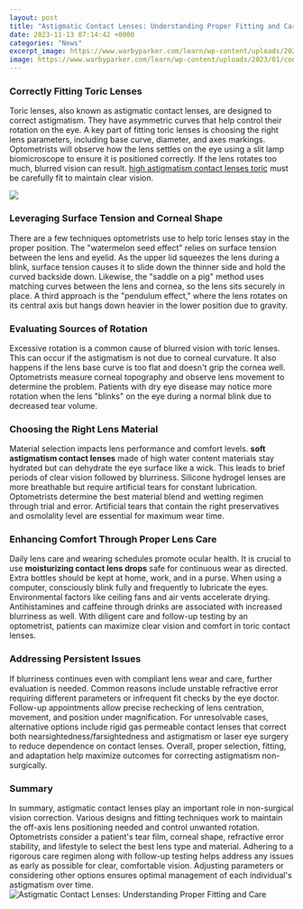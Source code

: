 ```yaml
---
layout: post
title: "Astigmatic Contact Lenses: Understanding Proper Fitting and Care"
date: 2023-11-13 07:14:42 +0000
categories: "News"
excerpt_image: https://www.warbyparker.com/learn/wp-content/uploads/2023/01/contacts-with-astigmatism-diagram-M.jpg
image: https://www.warbyparker.com/learn/wp-content/uploads/2023/01/contacts-with-astigmatism-diagram-M.jpg
---
```


### Correctly Fitting Toric Lenses 
Toric lenses, also known as astigmatic contact lenses, are designed to correct astigmatism. They have asymmetric curves that help control their rotation on the eye. A key part of fitting toric lenses is choosing the right lens parameters, including base curve, diameter, and axes markings. Optometrists will observe how the lens settles on the eye using a slit lamp biomicroscope to ensure it is positioned correctly. If the lens rotates too much, blurred vision can result. [high astigmatism contact lenses toric](https://fistore.mysenprints.com/collection/alcott) must be carefully fit to maintain clear vision. 

![](https://www.ushealthgroup.com/wp-content/uploads/2021/07/astigmatism-contact-lenses.jpg)
### Leveraging Surface Tension and Corneal Shape
There are a few techniques optometrists use to help toric lenses stay in the proper position. The "watermelon seed effect" relies on surface tension between the lens and eyelid. As the upper lid squeezes the lens during a blink, surface tension causes it to slide down the thinner side and hold the curved backside down. Likewise, the "saddle on a pig" method uses matching curves between the lens and cornea, so the lens sits securely in place. A third approach is the "pendulum effect," where the lens rotates on its central axis but hangs down heavier in the lower position due to gravity.
### Evaluating Sources of Rotation
Excessive rotation is a common cause of blurred vision with toric lenses. This can occur if the astigmatism is not due to corneal curvature. It also happens if the lens base curve is too flat and doesn't grip the cornea well. Optometrists measure corneal topography and observe lens movement to determine the problem. Patients with dry eye disease may notice more rotation when the lens "blinks" on the eye during a normal blink due to decreased tear volume.
### Choosing the Right Lens Material 
Material selection impacts lens performance and comfort levels. **soft astigmatism contact lenses** made of high water content materials stay hydrated but can dehydrate the eye surface like a wick. This leads to brief periods of clear vision followed by blurriness. Silicone hydrogel lenses are more breathable but require artificial tears for constant lubrication. Optometrists determine the best material blend and wetting regimen through trial and error. Artificial tears that contain the right preservatives and osmolality level are essential for maximum wear time.
### Enhancing Comfort Through Proper Lens Care
Daily lens care and wearing schedules promote ocular health. It is crucial to use **moisturizing contact lens drops** safe for continuous wear as directed. Extra bottles should be kept at home, work, and in a purse. When using a computer, consciously blink fully and frequently to lubricate the eyes. Environmental factors like ceiling fans and air vents accelerate drying. Antihistamines and caffeine through drinks are associated with increased blurriness as well. With diligent care and follow-up testing by an optometrist, patients can maximize clear vision and comfort in toric contact lenses.
### Addressing Persistent Issues
If blurriness continues even with compliant lens wear and care, further evaluation is needed. Common reasons include unstable refractive error requiring different parameters or infrequent fit checks by the eye doctor. Follow-up appointments allow precise rechecking of lens centration, movement, and position under magnification. For unresolvable cases, alternative options include rigid gas permeable contact lenses that correct both nearsightedness/farsightedness and astigmatism or laser eye surgery to reduce dependence on contact lenses. Overall, proper selection, fitting, and adaptation help maximize outcomes for correcting astigmatism non-surgically.
### Summary  
In summary, astigmatic contact lenses play an important role in non-surgical vision correction. Various designs and fitting techniques work to maintain the off-axis lens positioning needed and control unwanted rotation. Optometrists consider a patient's tear film, corneal shape, refractive error stability, and lifestyle to select the best lens type and material. Adhering to a rigorous care regimen along with follow-up testing helps address any issues as early as possible for clear, comfortable vision. Adjusting parameters or considering other options ensures optimal management of each individual's astigmatism over time.
![Astigmatic Contact Lenses: Understanding Proper Fitting and Care](https://www.warbyparker.com/learn/wp-content/uploads/2023/01/contacts-with-astigmatism-diagram-M.jpg)